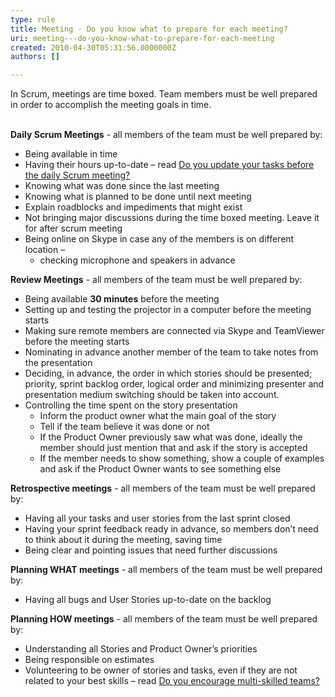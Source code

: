 ```yaml
---
type: rule
title: Meeting - Do you know what to prepare for each meeting?
uri: meeting---do-you-know-what-to-prepare-for-each-meeting
created: 2010-04-30T05:31:56.0000000Z
authors: []

---
```




<span class='intro'> In Scrum, meetings are time boxed. Team members must be well prepared in order to&#160;accomplish the meeting goals in time.&#160;<br>
<br>
 </span>


  <p>
    <strong>Daily Scrum Meetings</strong> - all members of the team must be well prepared by&#58;</p>
<ul>
    <li>Being available in time </li>
    <li>Having their hours up-to-date – read <a shape="rect" href="/Management/RulesToBetterScrumUsingTFS/Pages/UpdateTasks.aspx">Do you update your tasks before the daily Scrum meeting?</a> </li>
    <li>Knowing what was done since the last meeting </li>
    <li>Knowing what is planned to be done until next meeting </li>
    <li>Explain roadblocks and impediments that might exist </li>
    <li>Not bringing major discussions during the time boxed meeting. Leave it for after scrum meeting </li>
    <li>Being online on Skype in case any of the members is on different location –
    <ul>
        <li>checking microphone and speakers in advance </li>
    </ul>
    </li>
</ul>
<p><strong>Review Meetings</strong> - all members of the team must be well prepared by&#58;</p>
<ul>
    <li>Being available <strong>30 minutes</strong> before the meeting </li>
    <li>Setting up and testing the projector in a computer before the meeting starts </li>
    <li>Making sure remote members are connected via Skype and TeamViewer before the meeting starts </li>
    <li>Nominating in advance another member of the team to take notes from the presentation </li>
    <li>Deciding, in advance, the order in which stories should be presented; priority, sprint backlog order, logical order and minimizing presenter and presentation medium switching should be taken into account. </li>
    <li>Controlling the time spent on the story presentation
    <ul>
        <li>Inform the product owner what the main goal of the story </li>
        <li>Tell if the team believe it was done or not </li>
        <li>If the Product Owner previously saw what was done, ideally the member should just mention that and ask if the story is accepted </li>
        <li>If the member needs to show something, show a couple of examples and ask if the Product Owner wants to see something else </li>
    </ul>
    </li>
</ul>
<p><strong>Retrospective meetings</strong> - all members of the team must be well prepared by&#58;</p>
<ul>
    <li>Having all your tasks and user stories from the last sprint closed </li>
    <li>Having your sprint feedback ready in advance, so members don’t need to think about it during the meeting, saving time </li>
    <li>Being clear and pointing issues that need further discussions </li>
</ul>
<p><strong>Planning WHAT meetings</strong> - all members of the team must be well prepared by&#58;</p>
<ul>
    <li>Having all bugs and&#160;User Stories&#160;up-to-date on the backlog </li>
</ul>
<p><strong>Planning HOW meetings</strong> - all members of the team must be well prepared by&#58;</p>
<ul>
    <li>Understanding all Stories and Product Owner’s priorities </li>
    <li>Being responsible on estimates </li>
    <li>Volunteering to be owner of stories and tasks, even if they are not related to your best skills – read <a shape="rect" href="/Management/RulesToBetterScrumUsingTFS/Pages/BeingMultiSkilled.aspx">Do you encourage multi-skilled teams?</a> &#160; </li>
</ul>



